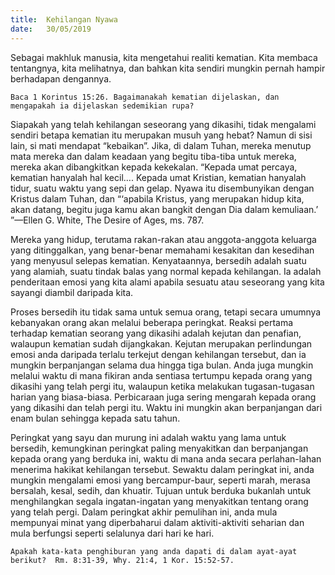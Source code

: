 ```yaml
---
title:  Kehilangan Nyawa
date:   30/05/2019
---
```


Sebagai makhluk manusia, kita mengetahui realiti kematian.  Kita membaca tentangnya, kita melihatnya, dan bahkan kita sendiri mungkin pernah hampir berhadapan dengannya.	

`Baca 1 Korintus 15:26. Bagaimanakah kematian dijelaskan, dan mengapakah ia dijelaskan sedemikian rupa?`

Siapakah yang telah kehilangan seseorang yang dikasihi, tidak mengalami sendiri betapa kematian itu merupakan musuh yang hebat?  Namun di sisi lain, si mati mendapat “kebaikan”.  Jika, di dalam Tuhan, mereka menutup mata mereka dan dalam keadaan yang begitu tiba-tiba untuk mereka, mereka akan dibangkitkan kepada kekekalan. “Kepada umat percaya, kematian hanyalah hal kecil….  Kepada umat Kristian, kematian hanyalah tidur, suatu waktu yang sepi dan gelap.  Nyawa itu disembunyikan dengan Kristus dalam Tuhan, dan “‘apabila Kristus, yang merupakan hidup kita, akan datang, begitu juga kamu akan bangkit dengan Dia dalam kemuliaan.’ ”—Ellen G. White, The Desire of Ages, ms. 787.

Mereka yang hidup, terutama rakan-rakan atau anggota-anggota keluarga yang ditinggalkan, yang benar-benar memahami kesakitan dan kesedihan yang menyusul selepas kematian.  Kenyataannya, bersedih adalah suatu yang alamiah, suatu tindak balas yang normal kepada kehilangan.  Ia adalah penderitaan emosi yang kita alami apabila sesuatu atau seseorang yang kita sayangi diambil daripada kita.

Proses bersedih itu tidak sama untuk semua orang, tetapi secara umumnya kebanyakan orang akan melalui beberapa peringkat.  Reaksi pertama terhadap kematian seorang yang dikasihi adalah kejutan dan penafian, walaupun kematian sudah dijangkakan.  Kejutan merupakan perlindungan emosi anda daripada terlalu terkejut dengan kehilangan tersebut, dan ia mungkin berpanjangan selama dua hingga tiga bulan.  Anda juga mungkin melalui waktu di mana fikiran anda sentiasa tertumpu kepada orang yang dikasihi yang telah pergi itu, walaupun ketika melakukan tugasan-tugasan harian yang biasa-biasa.  Perbicaraan juga sering mengarah kepada orang yang dikasihi dan telah pergi itu.  Waktu ini mungkin akan berpanjangan dari enam bulan sehingga kepada satu tahun.

Peringkat yang sayu dan murung ini adalah waktu yang lama untuk bersedih, kemungkinan peringkat paling menyakitkan dan berpanjangan kepada orang yang berduka ini, waktu di mana anda secara perlahan-lahan menerima hakikat kehilangan tersebut.  Sewaktu dalam peringkat ini, anda mungkin mengalami emosi yang bercampur-baur, seperti marah, merasa bersalah, kesal, sedih, dan khuatir.  Tujuan untuk berduka bukanlah untuk menghilangkan segala ingatan-ingatan yang menyakitkan tentang orang yang telah pergi.  Dalam peringkat akhir pemulihan ini, anda mula mempunyai minat yang diperbaharui dalam aktiviti-aktiviti seharian dan mula berfungsi seperti selalunya dari hari ke hari.

`Apakah kata-kata penghiburan yang anda dapati di dalam ayat-ayat berikut?  Rm. 8:31-39, Why. 21:4, 1 Kor. 15:52-57.`
